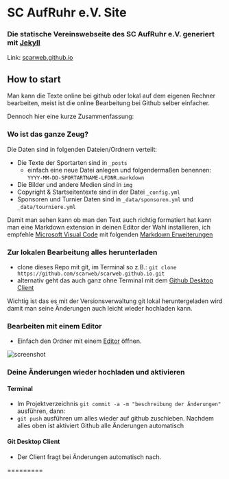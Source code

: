 SC AufRuhr e.V. Site
=========================

### Die statische Vereinswebseite des SC AufRuhr e.V. generiert mit [Jekyll](https://jekyllrb.com/) 

  Link: [scarweb.github.io](https://scarweb.github.io/)



## How to start
  
  Man kann die Texte online bei github oder lokal auf dem eigenen Rechner bearbeiten, meist ist die online Bearbeitung bei Github selber einfacher.
  
  Dennoch hier eine kurze Zusammenfassung:
  
### Wo ist das ganze Zeug?

Die Daten sind in folgenden Dateien/Ordnern verteilt:

 - Die Texte der Sportarten sind in `_posts`
   - einfach eine neue Datei anlegen und folgendermaßen benennen: `YYYY-MM-DD-SPORTARTNAME-LFDNR.markdown`
 - Die Bilder und andere Medien sind in `img`
 - Copyright & Startseitentexte sind in der Datei `_config.yml`
 - Sponsoren und Turnier Daten sind in `_data/sponsoren.yml` und `_data/tourniere.yml`

Damit man sehen kann ob man den Text auch richtig formatiert hat kann man eine Markdown extension in deinen Editor der Wahl installieren, ich empfehle
[Microsoft Visual Code](https://code.visualstudio.com/) mit folgenden [Markdown  Erweiterungen](https://code.visualstudio.com/Docs/languages/markdown)

### Zur lokalen Bearbeitung alles herunterladen
  
 - clone dieses Repo mit git, im Terminal so z.B.: `git clone https://github.com/scarweb/scarweb.github.io.git`
 - alternativ geht das auch ganz ohne Terminal mit dem [Github Desktop Client](https://desktop.github.com/)
 
Wichtig ist das es mit der Versionsverwaltung git lokal heruntergeladen wird damit man seine Änderungen auch leicht wieder hochladen kann.

### Bearbeiten mit einem Editor

 - Einfach den Ordner mit einem [Editor](https://code.visualstudio.com/) öffnen.
 
![screenshot](http://www.sc-aufruhr.de/img/vscode-scar.png)

### Deine Änderungen wieder hochladen und aktivieren

#### Terminal
 - Im Projektverzeichnis `git commit -a -m "beschreibung der Änderungen"` ausführen, dann:
 - `git push` ausführen um alles wieder auf github zuschieben. Nachdem alles oben ist aktiviert Github alle Änderungen automatisch

#### Git Desktop Client

 - Der Client fragt bei Änderungen automatisch nach.
 

=========

